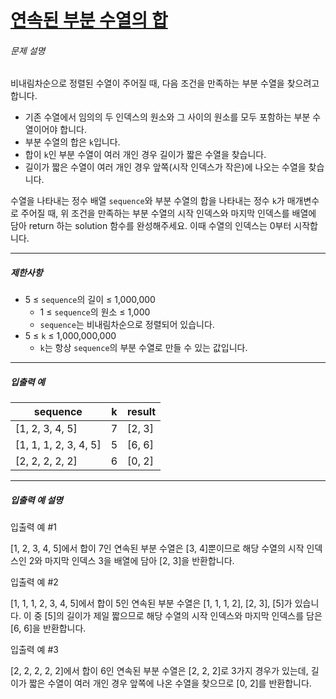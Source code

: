 # [연속된 부분 수열의 합](https://school.programmers.co.kr/learn/courses/30/lessons/178870)


###### 문제 설명


비내림차순으로 정렬된 수열이 주어질 때, 다음 조건을 만족하는 부분 수열을 찾으려고 합니다.


* 기존 수열에서 임의의 두 인덱스의 원소와 그 사이의 원소를 모두 포함하는 부분 수열이어야 합니다.
* 부분 수열의 합은 `k`입니다.
* 합이 `k`인 부분 수열이 여러 개인 경우 길이가 짧은 수열을 찾습니다.
* 길이가 짧은 수열이 여러 개인 경우 앞쪽(시작 인덱스가 작은)에 나오는 수열을 찾습니다.


수열을 나타내는 정수 배열 `sequence`와 부분 수열의 합을 나타내는 정수 `k`가 매개변수로 주어질 때, 위 조건을 만족하는 부분 수열의 시작 인덱스와 마지막 인덱스를 배열에 담아 return 하는 solution 함수를 완성해주세요. 이때 수열의 인덱스는 0부터 시작합니다.




---


##### 제한사항


* 5 ≤ `sequence`의 길이 ≤ 1,000,000
	+ 1 ≤ `sequence`의 원소 ≤ 1,000
	+ `sequence`는 비내림차순으로 정렬되어 있습니다.
* 5 ≤ `k` ≤ 1,000,000,000
	+ `k`는 항상 `sequence`의 부분 수열로 만들 수 있는 값입니다.




---


##### 입출력 예




| sequence | k | result |
| --- | --- | --- |
| \[1, 2, 3, 4, 5] | 7 | \[2, 3] |
| \[1, 1, 1, 2, 3, 4, 5] | 5 | \[6, 6] |
| \[2, 2, 2, 2, 2] | 6 | \[0, 2] |




---


##### 입출력 예 설명


입출력 예 \#1


\[1, 2, 3, 4, 5]에서 합이 7인 연속된 부분 수열은 \[3, 4]뿐이므로 해당 수열의 시작 인덱스인 2와 마지막 인덱스 3을 배열에 담아 \[2, 3]을 반환합니다.


입출력 예 \#2


\[1, 1, 1, 2, 3, 4, 5]에서 합이 5인 연속된 부분 수열은 \[1, 1, 1, 2], \[2, 3], \[5]가 있습니다. 이 중 \[5]의 길이가 제일 짧으므로 해당 수열의 시작 인덱스와 마지막 인덱스를 담은 \[6, 6]을 반환합니다.


입출력 예 \#3


\[2, 2, 2, 2, 2]에서 합이 6인 연속된 부분 수열은 \[2, 2, 2]로 3가지 경우가 있는데, 길이가 짧은 수열이 여러 개인 경우 앞쪽에 나온 수열을 찾으므로 \[0, 2]를 반환합니다.




